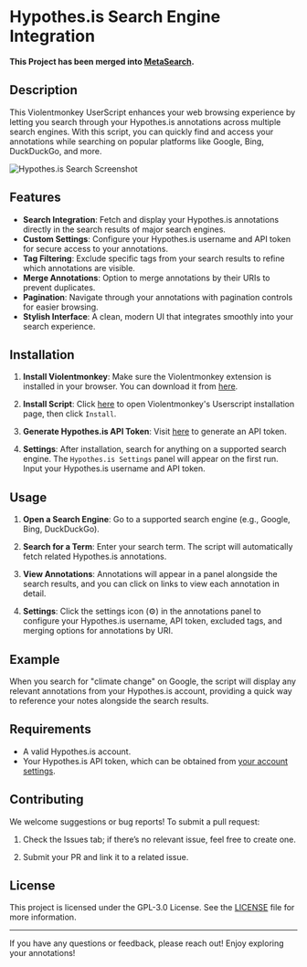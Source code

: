 # Hypothes.is Search Engine Integration

**This Project has been merged into [MetaSearch](https://github.com/mjysci/MetaSearch).**

## Description

This Violentmonkey UserScript enhances your web browsing experience by letting you search through your Hypothes.is annotations across multiple search engines. With this script, you can quickly find and access your annotations while searching on popular platforms like Google, Bing, DuckDuckGo, and more.

![Hypothes.is Search Screenshot](https://cdn.jsdelivr.net/gh/mjysci/imgs@master/blog/hypothesisSearch_screenshot.png)

## Features

- **Search Integration**: Fetch and display your Hypothes.is annotations directly in the search results of major search engines.
- **Custom Settings**: Configure your Hypothes.is username and API token for secure access to your annotations.
- **Tag Filtering**: Exclude specific tags from your search results to refine which annotations are visible.
- **Merge Annotations**: Option to merge annotations by their URIs to prevent duplicates.
- **Pagination**: Navigate through your annotations with pagination controls for easier browsing.
- **Stylish Interface**: A clean, modern UI that integrates smoothly into your search experience.

## Installation

1. **Install Violentmonkey**: Make sure the Violentmonkey extension is installed in your browser. You can download it from [here](https://violentmonkey.github.io/).

2. **Install Script**: Click [here](https://github.com/mjysci/hypothesis-search/raw/refs/heads/main/hypothesisSearch.user.js) to open Violentmonkey's Userscript installation page, then click `Install`.

3. **Generate Hypothes.is API Token**: Visit [here](https://hypothes.is/account/developer) to generate an API token.

4. **Settings**: After installation, search for anything on a supported search engine. The `Hypothes.is Settings` panel will appear on the first run. Input your Hypothes.is username and API token.

## Usage

1. **Open a Search Engine**: Go to a supported search engine (e.g., Google, Bing, DuckDuckGo).

2. **Search for a Term**: Enter your search term. The script will automatically fetch related Hypothes.is annotations.

3. **View Annotations**: Annotations will appear in a panel alongside the search results, and you can click on links to view each annotation in detail.

4. **Settings**: Click the settings icon (⚙️) in the annotations panel to configure your Hypothes.is username, API token, excluded tags, and merging options for annotations by URI.

## Example

When you search for "climate change" on Google, the script will display any relevant annotations from your Hypothes.is account, providing a quick way to reference your notes alongside the search results.

## Requirements

- A valid Hypothes.is account.
- Your Hypothes.is API token, which can be obtained from [your account settings](https://hypothes.is/account/developer).

## Contributing

We welcome suggestions or bug reports! To submit a pull request:

1. Check the Issues tab; if there’s no relevant issue, feel free to create one.

2. Submit your PR and link it to a related issue.

## License

This project is licensed under the GPL-3.0 License. See the [LICENSE](https://github.com/mjysci/hypothesis-search/blob/main/LICENSE) file for more information.

---

If you have any questions or feedback, please reach out! Enjoy exploring your annotations!
